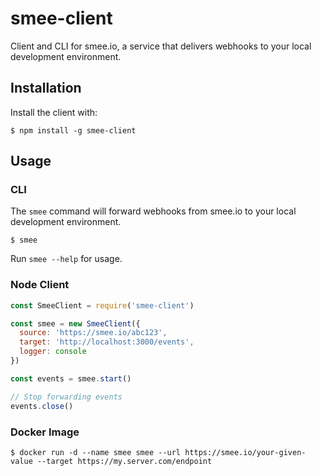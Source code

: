 # smee-client

Client and CLI for smee.io, a service that delivers webhooks to your local development environment.

## Installation

Install the client with:

```
$ npm install -g smee-client
```

## Usage

### CLI

The `smee` command will forward webhooks from smee.io to your local development environment.

```
$ smee
```

Run `smee --help` for usage.

### Node Client

```js
const SmeeClient = require('smee-client')

const smee = new SmeeClient({
  source: 'https://smee.io/abc123',
  target: 'http://localhost:3000/events',
  logger: console
})

const events = smee.start()

// Stop forwarding events
events.close()

```

### Docker Image

```
$ docker run -d --name smee smee --url https://smee.io/your-given-value --target https://my.server.com/endpoint
```
